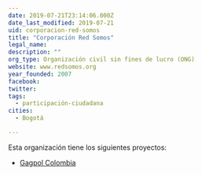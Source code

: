 ```yaml
---
date: 2019-07-21T23:14:06.000Z
date_last_modified: 2019-07-21
uid: corporacion-red-somos
title: "Corporación Red Somos"
legal_name: 
description: ""
org_type: Organización civil sin fines de lucro (ONG)
website: www.redsomos.org
year_founded: 2007
facebook: 
twitter: 
tags:
  - participación-ciudadana
cities: 
  - Bogotá

---
```


Esta organización tiene los siguientes proyectos:

- [Gagpol Colombia](/proyectos/gagpol-colombia)
